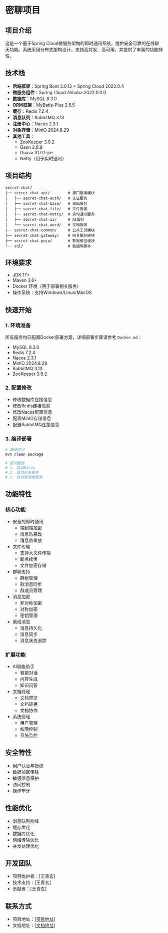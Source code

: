 # 密聊项目

## 项目介绍
这是一个基于Spring Cloud微服务架构的即时通讯系统，提供安全可靠的在线聊天功能。系统采用分布式架构设计，支持高并发、高可用，并提供了丰富的功能特性。

## 技术栈
- **后端框架**：Spring Boot 3.0.13 + Spring Cloud 2022.0.4
- **微服务组件**：Spring Cloud Alibaba 2022.0.0.0
- **数据库**：MySQL 8.3.0
- **ORM框架**：MyBatis-Plus 3.5.5
- **缓存**：Redis 7.2.4
- **消息队列**：RabbitMQ 3.13
- **注册中心**：Nacos 2.3.1
- **对象存储**：MinIO 2024.8.29
- **其他工具**：
  - ZooKeeper 3.9.2
  - Gson 2.8.9
  - Guava 31.0.1-jre
  - Netty（用于实时通讯）

## 项目结构
```
secret-chat/
├── secret-chat-api/        # 接口服务模块
│   ├── secret-chat-auth/   # 认证服务
│   ├── secret-chat-base/   # 基础服务
│   ├── secret-chat-file/   # 文件服务
│   ├── secret-chat-netty/  # 实时通讯服务
│   ├── secret-chat-ai/     # AI服务
│   └── secret-chat-word/   # 文档服务
├── secret-chat-common/     # 公共工具模块
├── secret-chat-gateway/    # 网关服务模块
├── secret-chat-pojo/       # 数据模型模块
└── sql/                    # 数据库脚本
```

## 环境要求
- JDK 17+
- Maven 3.6+
- Docker 环境（用于部署相关服务）
- 操作系统：支持Windows/Linux/MacOS

## 快速开始

### 1. 环境准备
所有服务均已配置Docker部署方案，详细部署步骤请参考 `Docker.md`：
- MySQL 8.3.0
- Redis 7.2.4
- Nacos 2.3.1
- MinIO 2024.8.29
- RabbitMQ 3.13
- ZooKeeper 3.9.2

### 2. 配置修改
- 修改数据库连接信息
- 修改Redis连接信息
- 修改Nacos配置信息
- 配置MinIO存储信息
- 配置RabbitMQ连接信息

### 3. 编译部署
```bash
# 编译项目
mvn clean package

# 启动服务
# 1. 启动Nacos
# 2. 启动网关服务
# 3. 启动其他微服务
```

## 功能特性

### 核心功能
- 安全的即时通讯
  - 端到端加密
  - 消息防篡改
  - 消息防重放
- 文件传输
  - 支持大文件传输
  - 断点续传
  - 文件加密存储
- 群聊支持
  - 群组管理
  - 群消息同步
  - 群成员管理
- 消息加密
  - 非对称加密
  - 对称加密
  - 密钥管理
- 离线消息
  - 消息持久化
  - 消息同步
  - 消息状态追踪

### 扩展功能
- AI智能助手
  - 智能对话
  - 内容生成
  - 知识问答
- 文档处理
  - 文档预览
  - 文档转换
  - 文档协作
- 系统管理
  - 用户管理
  - 权限控制
  - 系统监控

## 安全特性
- 用户认证与授权
- 数据加密传输
- 敏感信息保护
- 访问控制
- 操作审计

## 性能优化
- 消息队列削峰
- 缓存优化
- 数据库优化
- 网络传输优化
- 并发处理优化

## 开发团队
- 项目维护者：[王青玄]
- 技术支持：[王青玄]
- 贡献者：[王青玄]

## 联系方式
- 项目地址：[[项目地址](https://github.com/java-boy-zh/secret-chat)]
- 文档地址：[[文档地址](https://github.com/java-boy-zh/secret-chat/edit/master/README.md)]
